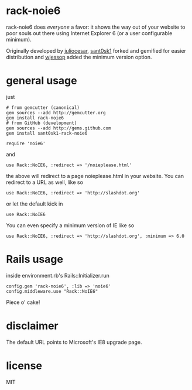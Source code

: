 # rack-noie6

rack-noie6 does _everyone_ a favor: it shows the way out of your website to poor souls out there using Internet Explorer 6 (or a user configurable minimum).

Originally developed by [juliocesar](http://github.com/juliocesar), [sant0sk1](http://github.com/sant0sk1) forked and gemified for easier distribution and [wjessop](http://github.com/wjessop) added the minimum version option.

# general usage

just 

    # from gemcutter (canonical)
    gem sources --add http://gemcutter.org
    gem install rack-noie6
    # from GitHub (development)
    gem sources --add http://gems.github.com
    gem install sant0sk1-rack-noie6
    
    require 'noie6'
    
and

    use Rack::NoIE6, :redirect => '/noieplease.html'
    
the above will redirect to a page noieplease.html in your website. You can redirect to
a URL as well, like so

    use Rack::NoIE6, :redirect => 'http://slashdot.org'
    
or let the default kick in

    use Rack::NoIE6
    
You can even specify a minimum version of IE like so

    use Rack::NoIE6, :redirect => 'http://slashdot.org', :minimum => 6.0
    
# Rails usage

inside environment.rb's Rails::Initializer.run

    config.gem 'rack-noie6', :lib => 'noie6'
    config.middleware.use "Rack::NoIE6"
    
Piece o' cake!
    
# disclaimer

The default URL points to Microsoft's IE8 upgrade page.

# license

MIT
